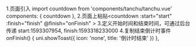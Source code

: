 1.页面引入	import countdown from 'components/tanchu/tanchu.vue'
components: {
				countdown
			},
2.页面上粘贴<countdown :start="start" :finish="finish" @finish="onFinish" ></countdown>
3.定义开始时间和结束时间，可通过后台传递
start:1593307954,
finish:1593318233000
4.复制结束倒计时事件
 onFinish() {
		           	uni.showToast({
		           		icon: 'none',
		           		title: '倒计时结束'
		           	})
		           },